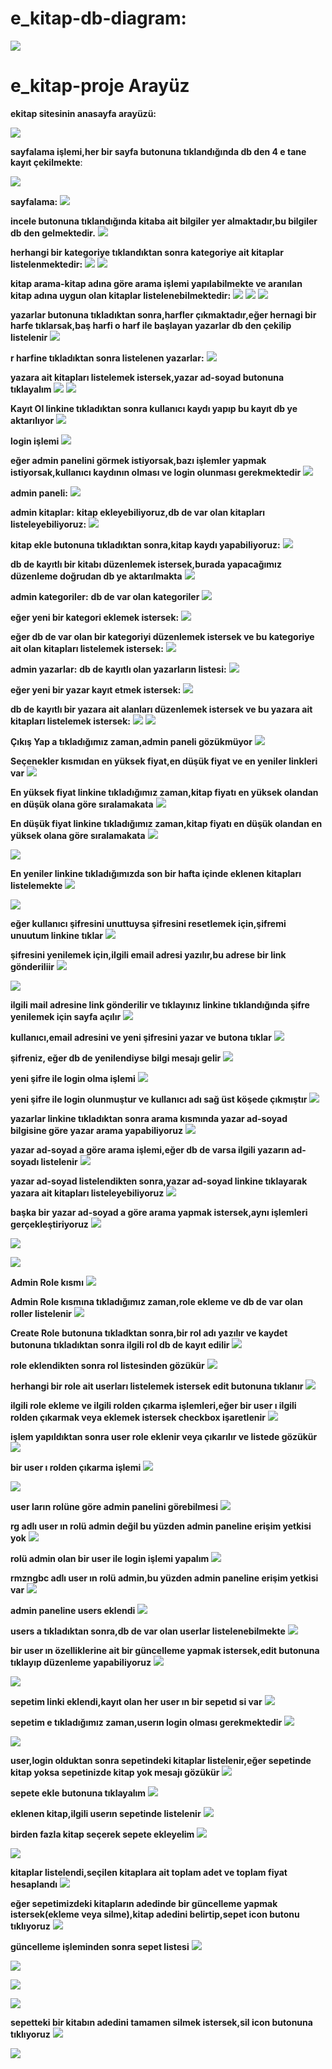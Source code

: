 # e_kitap-db-diagram:


![](https://github.com/rmzngbc/e_kitap-proje/blob/master/ekitap_resim/67.PNG)

# e_kitap-proje Arayüz


**ekitap sitesinin anasayfa arayüzü:**

![](https://github.com/rmzngbc/e_kitap-proje/blob/master/ekitap_resim/1.png)


**sayfalama işlemi,her bir sayfa butonuna tıklandığında db den 4 e tane kayıt çekilmekte**:


![](https://github.com/rmzngbc/e_kitap-proje/blob/master/ekitap_resim/2.png)


**sayfalama:**
![](https://github.com/rmzngbc/e_kitap-proje/blob/master/ekitap_resim/3.png)


**incele butonuna tıklandığında kitaba ait bilgiler yer almaktadır,bu bilgiler db den gelmektedir.** 
![](https://github.com/rmzngbc/e_kitap-proje/blob/master/ekitap_resim/4.png)


**herhangi bir kategoriye tıklandıktan sonra kategoriye ait kitaplar listelenmektedir:**
![](https://github.com/rmzngbc/e_kitap-proje/blob/master/ekitap_resim/5.png)
![](https://github.com/rmzngbc/e_kitap-proje/blob/master/ekitap_resim/6.png)


**kitap arama-kitap adına göre arama işlemi yapılabilmekte ve aranılan kitap adına uygun olan kitaplar listelenebilmektedir:**
![](https://github.com/rmzngbc/e_kitap-proje/blob/master/ekitap_resim/7.png)
![](https://github.com/rmzngbc/e_kitap-proje/blob/master/ekitap_resim/8.png)
![](https://github.com/rmzngbc/e_kitap-proje/blob/master/ekitap_resim/9.png)


**yazarlar butonuna tıkladıktan sonra,harfler çıkmaktadır,eğer hernagi bir harfe tıklarsak,baş harfi o harf ile başlayan yazarlar db den çekilip listelenir**
![](https://github.com/rmzngbc/e_kitap-proje/blob/master/ekitap_resim/10.png)


**r harfine tıkladıktan sonra listelenen yazarlar:** 
![](https://github.com/rmzngbc/e_kitap-proje/blob/master/ekitap_resim/11.png)

**yazara ait kitapları listelemek istersek,yazar ad-soyad butonuna tıklayalım**
![](https://github.com/rmzngbc/e_kitap-proje/blob/master/ekitap_resim/12.png)
![](https://github.com/rmzngbc/e_kitap-proje/blob/master/ekitap_resim/13.png)


**Kayıt Ol linkine tıkladıktan sonra kullanıcı kaydı yapıp bu kayıt db ye aktarılıyor**
![](https://github.com/rmzngbc/e_kitap-proje/blob/master/ekitap_resim/14.png)


**login işlemi**
![](https://github.com/rmzngbc/e_kitap-proje/blob/master/ekitap_resim/15.png)

**eğer admin panelini görmek istiyorsak,bazı işlemler yapmak istiyorsak,kullanıcı kaydının olması ve login olunması gerekmektedir**
![](https://github.com/rmzngbc/e_kitap-proje/blob/master/ekitap_resim/16.png)


**admin paneli:**
![](https://github.com/rmzngbc/e_kitap-proje/blob/master/ekitap_resim/17.png)

**admin kitaplar:**
**kitap ekleyebiliyoruz,db de var olan kitapları listeleyebiliyoruz:**
![](https://github.com/rmzngbc/e_kitap-proje/blob/master/ekitap_resim/18.png)


**kitap ekle butonuna tıkladıktan sonra,kitap kaydı yapabiliyoruz:**
![](https://github.com/rmzngbc/e_kitap-proje/blob/master/ekitap_resim/19.png)

**db de kayıtlı bir kitabı düzenlemek istersek,burada yapacağımız düzenleme doğrudan db ye aktarılmakta**
![](https://github.com/rmzngbc/e_kitap-proje/blob/master/ekitap_resim/20.png)

**admin kategoriler:**
**db de var olan kategoriler**
![](https://github.com/rmzngbc/e_kitap-proje/blob/master/ekitap_resim/21.png)

**eğer yeni bir kategori eklemek istersek:**
![](https://github.com/rmzngbc/e_kitap-proje/blob/master/ekitap_resim/22.png)

**eğer db de var olan bir kategoriyi düzenlemek istersek ve bu kategoriye ait olan kitapları listelemek istersek:**
![](https://github.com/rmzngbc/e_kitap-proje/blob/master/ekitap_resim/23.png)

**admin yazarlar:**
**db de kayıtlı olan yazarların listesi:**
![](https://github.com/rmzngbc/e_kitap-proje/blob/master/ekitap_resim/24.png)

**eğer yeni bir yazar kayıt etmek istersek:**
![](https://github.com/rmzngbc/e_kitap-proje/blob/master/ekitap_resim/25.png)


**db de kayıtlı bir yazara ait alanları düzenlemek istersek ve bu yazara ait kitapları listelemek istersek:**
![](https://github.com/rmzngbc/e_kitap-proje/blob/master/ekitap_resim/26.png)
![](https://github.com/rmzngbc/e_kitap-proje/blob/master/ekitap_resim/27.png)



**Çıkış Yap a tıkladığımız zaman,admin paneli gözükmüyor** 
![](https://github.com/rmzngbc/e_kitap-proje/blob/master/ekitap_resim/28.png)


**Seçenekler kısmıdan en yüksek fiyat,en düşük fiyat ve en yeniler linkleri var**
![](https://github.com/rmzngbc/e_kitap-proje/blob/master/ekitap_resim/30.png)



**En yüksek fiyat linkine tıkladığımız zaman,kitap fiyatı en yüksek olandan en düşük olana göre sıralamakata**
![](https://github.com/rmzngbc/e_kitap-proje/blob/master/ekitap_resim/31.png)



**En düşük fiyat linkine tıkladığımız zaman,kitap fiyatı en düşük olandan en yüksek olana göre sıralamakata**
![](https://github.com/rmzngbc/e_kitap-proje/blob/master/ekitap_resim/32.png)


![](https://github.com/rmzngbc/e_kitap-proje/blob/master/ekitap_resim/33.png)




**En yeniler linkine tıkladığımızda son bir hafta içinde eklenen kitapları listelemekte**
![](https://github.com/rmzngbc/e_kitap-proje/blob/master/ekitap_resim/34.png)


![](https://github.com/rmzngbc/e_kitap-proje/blob/master/ekitap_resim/35.png)




**eğer kullanıcı şifresini unuttuysa şifresini resetlemek için,şifremi unuutum linkine tıklar**
![](https://github.com/rmzngbc/e_kitap-proje/blob/master/ekitap_resim/36.png)




**şifresini yenilemek için,ilgili email adresi yazılır,bu adrese bir link gönderiliir**
![](https://github.com/rmzngbc/e_kitap-proje/blob/master/ekitap_resim/37.png)





![](https://github.com/rmzngbc/e_kitap-proje/blob/master/ekitap_resim/38.png)




**ilgili mail adresine link gönderilir ve tıklayınız linkine tıklandığında şifre yenilemek için sayfa açılır**
![](https://github.com/rmzngbc/e_kitap-proje/blob/master/ekitap_resim/39.PNG)




**kullanıcı,email adresini ve yeni şifresini yazar ve butona tıklar**
![](https://github.com/rmzngbc/e_kitap-proje/blob/master/ekitap_resim/40.png)



**şifreniz, eğer db de yenilendiyse bilgi mesajı gelir**
![](https://github.com/rmzngbc/e_kitap-proje/blob/master/ekitap_resim/41.png)




**yeni şifre ile login olma işlemi**
![](https://github.com/rmzngbc/e_kitap-proje/blob/master/ekitap_resim/42.png)




**yeni şifre ile login olunmuştur ve kullanıcı adı sağ üst köşede çıkmıştır**
![](https://github.com/rmzngbc/e_kitap-proje/blob/master/ekitap_resim/43.png)





**yazarlar linkine tıkladıktan sonra arama kısmında yazar ad-soyad bilgisine göre yazar arama yapabiliyoruz**
![](https://github.com/rmzngbc/e_kitap-proje/blob/master/ekitap_resim/44.png)





**yazar ad-soyad a göre arama işlemi,eğer db de varsa ilgili yazarın ad-soyadı listelenir**
![](https://github.com/rmzngbc/e_kitap-proje/blob/master/ekitap_resim/45.png)




**yazar ad-soyad listelendikten sonra,yazar ad-soyad linkine tıklayarak yazara ait kitapları listeleyebiliyoruz**
![](https://github.com/rmzngbc/e_kitap-proje/blob/master/ekitap_resim/46.png)





**başka bir yazar ad-soyad a göre arama yapmak istersek,aynı işlemleri gerçekleştiriyoruz**
![](https://github.com/rmzngbc/e_kitap-proje/blob/master/ekitap_resim/47.png)





![](https://github.com/rmzngbc/e_kitap-proje/blob/master/ekitap_resim/48.png)






![](https://github.com/rmzngbc/e_kitap-proje/blob/master/ekitap_resim/49.png)








**Admin Role kısmı**
![](https://github.com/rmzngbc/e_kitap-proje/blob/master/ekitap_resim/51.png)







**Admin Role kısmına tıkladığımız zaman,role ekleme ve db de var olan roller listelenir**
![](https://github.com/rmzngbc/e_kitap-proje/blob/master/ekitap_resim/52.png)








**Create Role butonuna tıkladktan sonra,bir rol adı yazılır ve kaydet butonuna tıkladıktan sonra ilgili rol db de kayıt edilir**
![](https://github.com/rmzngbc/e_kitap-proje/blob/master/ekitap_resim/53.png)







**role eklendikten sonra rol listesinden gözükür**
![](https://github.com/rmzngbc/e_kitap-proje/blob/master/ekitap_resim/54.png)






**herhangi bir role ait userları listelemek istersek edit butonuna tıklanır**
![](https://github.com/rmzngbc/e_kitap-proje/blob/master/ekitap_resim/55.png)






**ilgili role ekleme ve ilgili rolden çıkarma işlemleri,eğer bir user ı ilgili rolden çıkarmak veya eklemek istersek checkbox işaretlenir**
![](https://github.com/rmzngbc/e_kitap-proje/blob/master/ekitap_resim/56.png)







**işlem yapıldıktan sonra user role eklenir veya çıkarılır ve listede gözükür**
![](https://github.com/rmzngbc/e_kitap-proje/blob/master/ekitap_resim/57.png)






**bir user ı rolden çıkarma  işlemi**
![](https://github.com/rmzngbc/e_kitap-proje/blob/master/ekitap_resim/58.png)







![](https://github.com/rmzngbc/e_kitap-proje/blob/master/ekitap_resim/59.png)










**user ların rolüne göre admin panelini görebilmesi**
![](https://github.com/rmzngbc/e_kitap-proje/blob/master/ekitap_resim/60.png)









**rg adlı user ın rolü admin değil bu yüzden admin paneline erişim yetkisi yok**
![](https://github.com/rmzngbc/e_kitap-proje/blob/master/ekitap_resim/61.png)









**rolü admin olan bir user ile login işlemi yapalım**
![](https://github.com/rmzngbc/e_kitap-proje/blob/master/ekitap_resim/62.png)











**rmzngbc adlı user ın rolü admin,bu yüzden admin paneline erişim yetkisi var**
![](https://github.com/rmzngbc/e_kitap-proje/blob/master/ekitap_resim/63.png)












**admin paneline users eklendi**
![](https://github.com/rmzngbc/e_kitap-proje/blob/master/ekitap_resim/64.png)









**users a tıkladıktan sonra,db de var olan userlar listelenebilmekte**
![](https://github.com/rmzngbc/e_kitap-proje/blob/master/ekitap_resim/65.png)









**bir user ın özelliklerine ait bir güncelleme yapmak istersek,edit butonuna tıklayıp düzenleme yapabiliyoruz**
![](https://github.com/rmzngbc/e_kitap-proje/blob/master/ekitap_resim/65.png)




![](https://github.com/rmzngbc/e_kitap-proje/blob/master/ekitap_resim/66.png)







**sepetim linki eklendi,kayıt olan her user ın bir sepetıd si var**
![](https://github.com/rmzngbc/e_kitap-proje/blob/master/ekitap_resim/68.png)







**sepetim e tıkladığımız zaman,userın login olması gerekmektedir**
![](https://github.com/rmzngbc/e_kitap-proje/blob/master/ekitap_resim/69.png)








![](https://github.com/rmzngbc/e_kitap-proje/blob/master/ekitap_resim/70.png)







**user,login olduktan sonra sepetindeki kitaplar listelenir,eğer sepetinde kitap yoksa sepetinizde kitap yok mesajı gözükür**
![](https://github.com/rmzngbc/e_kitap-proje/blob/master/ekitap_resim/71.png)








**sepete ekle butonuna tıklayalım**
![](https://github.com/rmzngbc/e_kitap-proje/blob/master/ekitap_resim/72.png)







**eklenen kitap,ilgili userın sepetinde listelenir**
![](https://github.com/rmzngbc/e_kitap-proje/blob/master/ekitap_resim/73.png)







**birden fazla kitap seçerek sepete ekleyelim**
![](https://github.com/rmzngbc/e_kitap-proje/blob/master/ekitap_resim/74.png)









![](https://github.com/rmzngbc/e_kitap-proje/blob/master/ekitap_resim/75.png)








**kitaplar listelendi,seçilen kitaplara ait toplam adet ve toplam fiyat hesaplandı**
![](https://github.com/rmzngbc/e_kitap-proje/blob/master/ekitap_resim/76.png)










**eğer sepetimizdeki kitapların adedinde bir güncelleme yapmak istersek(ekleme veya silme),kitap adedini belirtip,sepet icon butonu tıklıyoruz**
![](https://github.com/rmzngbc/e_kitap-proje/blob/master/ekitap_resim/77.png)









**güncelleme işleminden sonra sepet listesi**
![](https://github.com/rmzngbc/e_kitap-proje/blob/master/ekitap_resim/78.png)











![](https://github.com/rmzngbc/e_kitap-proje/blob/master/ekitap_resim/79.png)









![](https://github.com/rmzngbc/e_kitap-proje/blob/master/ekitap_resim/80.png)











![](https://github.com/rmzngbc/e_kitap-proje/blob/master/ekitap_resim/81.png)









**sepetteki bir kitabın adedini tamamen silmek istersek,sil icon butonuna tıklıyoruz**
![](https://github.com/rmzngbc/e_kitap-proje/blob/master/ekitap_resim/82.png)












![](https://github.com/rmzngbc/e_kitap-proje/blob/master/ekitap_resim/83.png)



























































